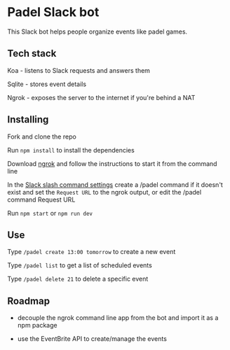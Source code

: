 # Padel Slack bot

This Slack bot helps people organize events like padel games.

## Tech stack

Koa - listens to Slack requests and answers them

Sqlite - stores event details

Ngrok - exposes the server to the internet if you're behind a NAT

## Installing

Fork and clone the repo

Run ```npm install``` to install the dependencies

Download [ngrok](https://dashboard.ngrok.com/get-started) and follow the instructions to start it from the command line

In the [Slack slash command settings](https://api.slack.com/apps/A6EMKTEAJ/slash-commands) create a /padel command if it doesn't exist and set the ```Request URL``` to the ngrok output, or edit the /padel command Request URL

Run ```npm start``` or ```npm run dev```

## Use

Type ```/padel create 13:00 tomorrow``` to create a new event

Type ```/padel list``` to get a list of scheduled events

Type ```/padel delete 21``` to delete a specific event

## Roadmap

- decouple the ngrok command line app from the bot and import it as a npm package

- use the EventBrite API to create/manage the events
